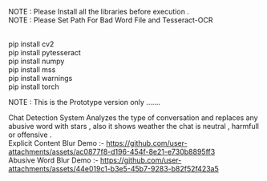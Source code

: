 NOTE : Please Install all the libraries before execution . <br />
NOTE : Please Set Path For Bad Word File and Tesseract-OCR <br />

 <br />pip install cv2
 <br />pip install pytesseract
 <br />pip install numpy
 <br />pip install mss
 <br />pip install warnings
 <br />pip install torch
 <br />

NOTE : This is the Prototype version only .......
 <br />

Chat Detection System Analyzes the type of conversation and replaces any abusive word with stars , also it shows weather the chat is neutral , harmfull or offensive .<br/>
Explicit Content Blur Demo :- https://github.com/user-attachments/assets/ac0877f8-d196-454f-8e21-e730b8895ff3
 <br />Abusive Word Blur Demo :- https://github.com/user-attachments/assets/44e019c1-b3e5-45b7-9283-b82f52f423a5


